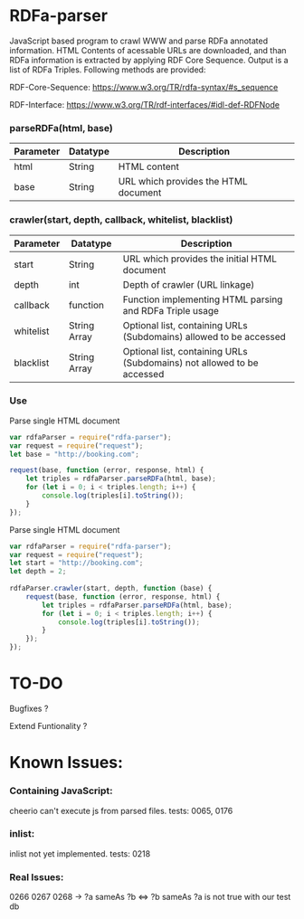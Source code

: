 # RDFa-parser

JavaScript based program to crawl WWW and parse RDFa annotated information. HTML Contents of acessable URLs are downloaded, and than RDFa information is extracted by applying RDF Core Sequence. Output is a list of RDFa Triples. Following methods are provided:

RDF-Core-Sequence: https://www.w3.org/TR/rdfa-syntax/#s_sequence

RDF-Interface: https://www.w3.org/TR/rdf-interfaces/#idl-def-RDFNode

### parseRDFa(html, base)

Parameter | Datatype | Description
--- | --- | ---
html | String | HTML content
base | String | URL which provides the HTML document

### crawler(start, depth, callback, whitelist, blacklist)

Parameter | Datatype | Description
--- | --- | ---
start | String | URL which provides the initial HTML document
depth | int | Depth of crawler (URL linkage)
callback | function | Function implementing HTML parsing and RDFa Triple usage
whitelist | String Array | Optional list, containing URLs (Subdomains) allowed to be accessed
blacklist | String Array | Optional list, containing URLs (Subdomains) not allowed to be accessed

### Use 

Parse single HTML document
```javascript
var rdfaParser = require("rdfa-parser");
var request = require("request");
let base = "http://booking.com";

request(base, function (error, response, html) {
    let triples = rdfaParser.parseRDFa(html, base);
    for (let i = 0; i < triples.length; i++) {
        console.log(triples[i].toString());
    }
});
```

Parse single HTML document
```javascript
var rdfaParser = require("rdfa-parser");
var request = require("request");
let start = "http://booking.com";
let depth = 2;
 
rdfaParser.crawler(start, depth, function (base) {
    request(base, function (error, response, html) {
        let triples = rdfaParser.parseRDFa(html, base);
        for (let i = 0; i < triples.length; i++) {
            console.log(triples[i].toString());
        }
    });
});
```

# TO-DO

Bugfixes ?

Extend Funtionality ?

# Known Issues:

### Containing JavaScript:
cheerio can't execute js from parsed files. tests:
0065, 0176

### inlist:
inlist not yet implemented. tests: 0218

### Real Issues:
0266 0267 0268 -> ?a sameAs ?b <=> ?b sameAs ?a is not true with our test db




